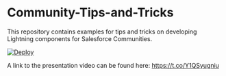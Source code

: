 # Community-Tips-and-Tricks

This repository contains examples for tips and tricks on developing Lightning components for Salesforce Communities.


[![Deploy](https://deploy-to-sfdx.com/dist/assets/images/DeployToSFDX.svg)](https://deploy-to-sfdx.com/deploy?template=https://github.com/dancinllama/Community-Tips-and-Tricks)

A link to the presentation video can be found here: https://t.co/Y1QSyugniu
